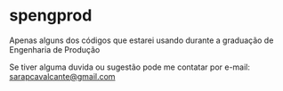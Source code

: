 # spengprod
Apenas alguns dos códigos que estarei usando durante a graduação de Engenharia de Produção

Se tiver alguma duvida ou sugestão pode me contatar por e-mail: sarapcavalcante@gmail.com
